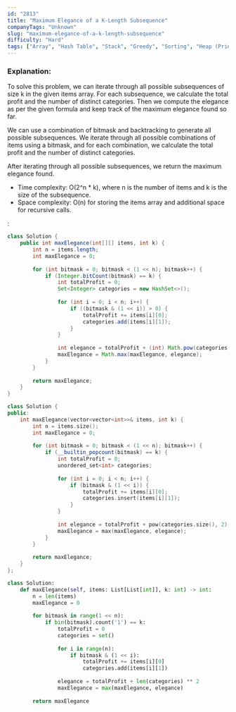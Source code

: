 ```yaml
---
id: "2813"
title: "Maximum Elegance of a K-Length Subsequence"
companyTags: "Unknown"
slug: "maximum-elegance-of-a-k-length-subsequence"
difficulty: "Hard"
tags: ["Array", "Hash Table", "Stack", "Greedy", "Sorting", "Heap (Priority Queue)"]
---
```


### Explanation:
To solve this problem, we can iterate through all possible subsequences of size k in the given items array. For each subsequence, we calculate the total profit and the number of distinct categories. Then we compute the elegance as per the given formula and keep track of the maximum elegance found so far.

We can use a combination of bitmask and backtracking to generate all possible subsequences. We iterate through all possible combinations of items using a bitmask, and for each combination, we calculate the total profit and the number of distinct categories.

After iterating through all possible subsequences, we return the maximum elegance found.

- Time complexity: O(2^n * k), where n is the number of items and k is the size of the subsequence.
- Space complexity: O(n) for storing the items array and additional space for recursive calls.

:

```java
class Solution {
    public int maxElegance(int[][] items, int k) {
        int n = items.length;
        int maxElegance = 0;
        
        for (int bitmask = 0; bitmask < (1 << n); bitmask++) {
            if (Integer.bitCount(bitmask) == k) {
                int totalProfit = 0;
                Set<Integer> categories = new HashSet<>();
                
                for (int i = 0; i < n; i++) {
                    if ((bitmask & (1 << i)) > 0) {
                        totalProfit += items[i][0];
                        categories.add(items[i][1]);
                    }
                }
                
                int elegance = totalProfit + (int) Math.pow(categories.size(), 2);
                maxElegance = Math.max(maxElegance, elegance);
            }
        }
        
        return maxElegance;
    }
}
```

```cpp
class Solution {
public:
    int maxElegance(vector<vector<int>>& items, int k) {
        int n = items.size();
        int maxElegance = 0;
        
        for (int bitmask = 0; bitmask < (1 << n); bitmask++) {
            if (__builtin_popcount(bitmask) == k) {
                int totalProfit = 0;
                unordered_set<int> categories;
                
                for (int i = 0; i < n; i++) {
                    if (bitmask & (1 << i)) {
                        totalProfit += items[i][0];
                        categories.insert(items[i][1]);
                    }
                }
                
                int elegance = totalProfit + pow(categories.size(), 2);
                maxElegance = max(maxElegance, elegance);
            }
        }
        
        return maxElegance;
    }
};
```

```python
class Solution:
    def maxElegance(self, items: List[List[int]], k: int) -> int:
        n = len(items)
        maxElegance = 0
        
        for bitmask in range(1 << n):
            if bin(bitmask).count('1') == k:
                totalProfit = 0
                categories = set()
                
                for i in range(n):
                    if bitmask & (1 << i):
                        totalProfit += items[i][0]
                        categories.add(items[i][1])
                
                elegance = totalProfit + len(categories) ** 2
                maxElegance = max(maxElegance, elegance)
        
        return maxElegance
```